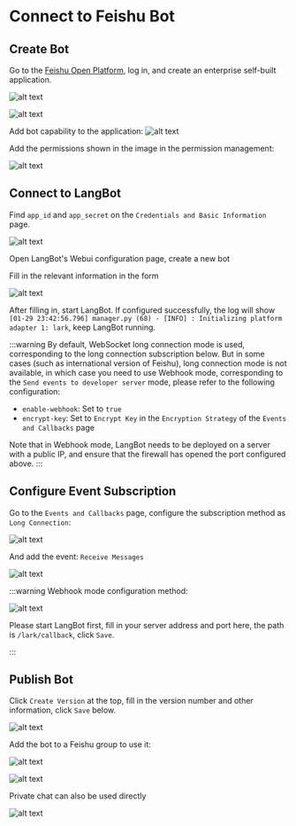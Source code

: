 # Connect to Feishu Bot

## Create Bot

Go to the [Feishu Open Platform](https://open.feishu.cn/app), log in, and create an enterprise self-built application.

![alt text](/assets/image/zh/deploy/bots/lark/lark_01.png)

![alt text](/assets/image/zh/deploy/bots/lark/lark_02.png)

Add bot capability to the application:
![alt text](/assets/image/zh/deploy/bots/lark/lark_03.png)

Add the permissions shown in the image in the permission management:

![alt text](/assets/image/zh/deploy/bots/lark/lark_04.png)

## Connect to LangBot

Find `app_id` and `app_secret` on the `Credentials and Basic Information` page.

![alt text](/assets/image/zh/deploy/bots/lark/lark_05.png)



Open LangBot's Webui configuration page, create a new bot

Fill in the relevant information in the form

![alt text](/assets/image/zh/deploy/bots/lark/connect_to_langbot.png)

After filling in, start LangBot. If configured successfully, the log will show `[01-29 23:42:56.796] manager.py (68) - [INFO] : Initializing platform adapter 1: lark`, keep LangBot running.

:::warning
By default, WebSocket long connection mode is used, corresponding to the long connection subscription below. But in some cases (such as international version of Feishu), long connection mode is not available, in which case you need to use Webhook mode, corresponding to the `Send events to developer server` mode, please refer to the following configuration:

- `enable-webhook`: Set to `true`
- `encrypt-key`: Set to `Encrypt Key` in the `Encryption Strategy` of the `Events and Callbacks` page

Note that in Webhook mode, LangBot needs to be deployed on a server with a public IP, and ensure that the firewall has opened the port configured above.
:::

## Configure Event Subscription

Go to the `Events and Callbacks` page, configure the subscription method as `Long Connection`:

![alt text](/assets/image/zh/deploy/bots/lark/lark_07.png)

And add the event: `Receive Messages`

![alt text](/assets/image/zh/deploy/bots/lark/lark_08.png)

:::warning
Webhook mode configuration method:

![alt text](/assets/image/zh/deploy/bots/lark/lark_13.png)

Please start LangBot first, fill in your server address and port here, the path is `/lark/callback`, click `Save`.

:::

## Publish Bot

Click `Create Version` at the top, fill in the version number and other information, click `Save` below.

![alt text](/assets/image/zh/deploy/bots/lark/lark_09.png)

Add the bot to a Feishu group to use it:

![alt text](/assets/image/zh/deploy/bots/lark/lark_10.png)

![alt text](/assets/image/zh/deploy/bots/lark/lark_11.png)

Private chat can also be used directly

![alt text](/assets/image/zh/deploy/bots/lark/lark_12.png)
